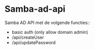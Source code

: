 # Samba-ad-api

Samba AD API met de volgende functies::
- basic auth (only allow domain admin)
- /api/createUser
- /api/updatePassword